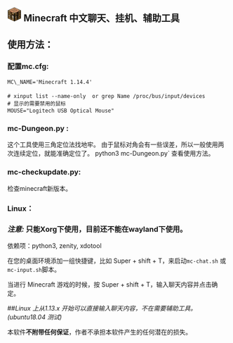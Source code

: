 

![工作台](mc-icon.png  "工作台") Minecraft 中文聊天、挂机、辅助工具
----



## 使用方法：

### 配置mc.cfg:

```shell
MC\_NAME='Minecraft 1.14.4'

# xinput list --name-only  or grep Name /proc/bus/input/devices
# 显示的需要禁用的鼠标
MOUSE="Logitech USB Optical Mouse"
```


### mc-Dungeon.py :
这个工具使用三角定位法找地牢。
由于鼠标对角会有一些误差，所以一般使用两次连续定位，就能准确定位了。
python3  mc-Dungeon.py` 查看使用方法。

### mc-checkupdate.py:
检查minecraft新版本。

### Linux：

### *注意:* 只能Xorg下使用，目前还不能在wayland下使用。
依赖项：python3, zenity, xdotool

在您的桌面环境添加一组快捷键，比如 Super + shift + T，来启动`mc-chat.sh` 或`mc-input.sh`脚本。


当进行 Minecraft 游戏的时候，按 Super + shift + T，输入聊天内容并点击确定。

##*Linux 上从1.13.x 开始可以直接输入聊天内容，不在需要辅助工具。(ubuntu18.04 测试)*

本软件**不附带任何保证**，作者不承担本软件产生的任何潜在的损失。
